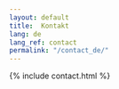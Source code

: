 ```yaml
---
layout: default
title:  Kontakt
lang: de
lang_ref: contact
permalink: "/contact_de/"
---
```

{% include contact.html %}
